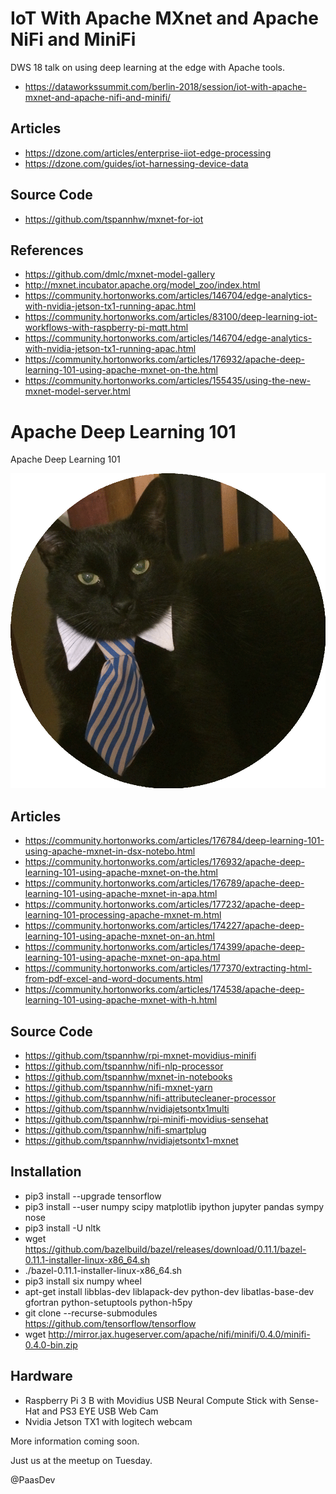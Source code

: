 # IoT With Apache MXnet and Apache NiFi and MiniFi

DWS 18 talk on using deep learning at the edge with Apache tools.

* https://dataworkssummit.com/berlin-2018/session/iot-with-apache-mxnet-and-apache-nifi-and-minifi/

## Articles

* https://dzone.com/articles/enterprise-iiot-edge-processing
* https://dzone.com/guides/iot-harnessing-device-data

## Source Code

* https://github.com/tspannhw/mxnet-for-iot

## References

* https://github.com/dmlc/mxnet-model-gallery 
* http://mxnet.incubator.apache.org/model_zoo/index.html  
* https://community.hortonworks.com/articles/146704/edge-analytics-with-nvidia-jetson-tx1-running-apac.html 
* https://community.hortonworks.com/articles/83100/deep-learning-iot-workflows-with-raspberry-pi-mqtt.html 
* https://community.hortonworks.com/articles/146704/edge-analytics-with-nvidia-jetson-tx1-running-apac.html 
* https://community.hortonworks.com/articles/176932/apache-deep-learning-101-using-apache-mxnet-on-the.html 
* https://community.hortonworks.com/articles/155435/using-the-new-mxnet-model-server.html 



# Apache Deep Learning 101

Apache Deep Learning 101

![Deep Learning Cat](cat.gif)

## Articles

* https://community.hortonworks.com/articles/176784/deep-learning-101-using-apache-mxnet-in-dsx-notebo.html
* https://community.hortonworks.com/articles/176932/apache-deep-learning-101-using-apache-mxnet-on-the.html
* https://community.hortonworks.com/articles/176789/apache-deep-learning-101-using-apache-mxnet-in-apa.html
* https://community.hortonworks.com/articles/177232/apache-deep-learning-101-processing-apache-mxnet-m.html
* https://community.hortonworks.com/articles/174227/apache-deep-learning-101-using-apache-mxnet-on-an.html
* https://community.hortonworks.com/articles/174399/apache-deep-learning-101-using-apache-mxnet-on-apa.html
* https://community.hortonworks.com/articles/177370/extracting-html-from-pdf-excel-and-word-documents.html
* https://community.hortonworks.com/articles/174538/apache-deep-learning-101-using-apache-mxnet-with-h.html


## Source Code

* https://github.com/tspannhw/rpi-mxnet-movidius-minifi
* https://github.com/tspannhw/nifi-nlp-processor
* https://github.com/tspannhw/mxnet-in-notebooks
* https://github.com/tspannhw/nifi-mxnet-yarn
* https://github.com/tspannhw/nifi-attributecleaner-processor
* https://github.com/tspannhw/nvidiajetsontx1multi
* https://github.com/tspannhw/rpi-minifi-movidius-sensehat
* https://github.com/tspannhw/nifi-smartplug
* https://github.com/tspannhw/nvidiajetsontx1-mxnet

## Installation

* pip3 install --upgrade tensorflow
* pip3 install --user numpy scipy matplotlib ipython jupyter pandas sympy nose
* pip3 install -U nltk
* wget https://github.com/bazelbuild/bazel/releases/download/0.11.1/bazel-0.11.1-installer-linux-x86_64.sh
* ./bazel-0.11.1-installer-linux-x86_64.sh
* pip3 install six numpy wheel
* apt-get install libblas-dev liblapack-dev python-dev libatlas-base-dev gfortran python-setuptools python-h5py
* git clone --recurse-submodules https://github.com/tensorflow/tensorflow
* wget http://mirror.jax.hugeserver.com/apache/nifi/minifi/0.4.0/minifi-0.4.0-bin.zip


## Hardware

* Raspberry Pi 3 B with Movidius USB Neural Compute Stick with Sense-Hat and PS3 EYE USB Web Cam
* Nvidia Jetson TX1 with logitech webcam


More information coming soon.

Just us at the meetup on Tuesday.

@PaasDev
